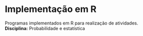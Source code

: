 # Implementação em R

Programas implementados em R para realização de atividades.<br>
<b>Disciplina:</b> Probabilidade e estatística

